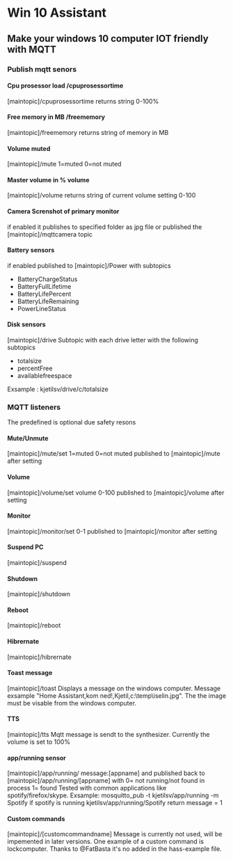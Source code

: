 # Win 10 Assistant
## Make your windows 10 computer IOT friendly with MQTT

### Publish mqtt senors

#### Cpu prosessor load /cpuprosessortime
[maintopic]/cpuprosessortime 
returns string 0-100%
#### Free memory in MB /freememory
[maintopic]/freememory 
returns string of memory in MB
#### Volume muted
[maintopic]/mute 
1=muted 0=not muted
#### Master volume in % volume
[maintopic]/volume 
returns string of current volume setting 0-100
#### Camera Screnshot of primary monitor
if enabled it publishes to specified folder as jpg file or published the [maintopic]/mqttcamera topic
#### Battery sensors
if enabled published to [maintopic]/Power with subtopics
- BatteryChargeStatus
- BatteryFullLifetime
- BatteryLifePercent
- BatteryLifeRemaining
- PowerLineStatus

#### Disk sensors
[maintopic]/drive
Subtopic with each drive letter with the following subtopics
- totalsize
- percentFree
- availablefreespace

Exsample : kjetilsv/drive/c/totalsize

### MQTT listeners 
The predefined is optional due safety resons
#### Mute/Unmute
[maintopic]/mute/set 1=muted 0=not muted
published to [maintopic]/mute after setting
#### Volume
[maintopic]/volume/set volume 0-100
published to [maintopic]/volume after setting
#### Monitor
[maintopic]/monitor/set 0-1
published to [maintopic]/monitor after setting
#### Suspend PC
[maintopic]/suspend 
#### Shutdown
[maintopic]/shutdown
#### Reboot
[maintopic]/reboot
#### Hibrernate
[maintopic]/hibrernate
#### Toast message
[maintopic]/toast
Displays a message on the windows computer.
Message exsample "Home Assistant,kom ned!,Kjetil,c:\temp\iselin.jpg".
The the image must be visable from the windows computer.
#### TTS
[maintopic]/tts
Mqtt message is sendt to the synthesizer.
Currently the volume is set to 100%
#### app/running sensor
[maintopic]/app/running/ message:[appname] and published back to [maintopic]/app/running/[appname] with 0= not running/not found in process 1= found
Tested with common applications like spotify/firefox/skype.
Exsample: 
mosquitto_pub -t kjetilsv/app/running -m Spotify
if spotify is running kjetilsv/app/running/Spotify return message = 1 

#### Custom commands
[maintopic]/[customcommandname]
Message is currently not used, will be impemented in later versions.
One example of a custom command is lockcomputer. 
Thanks to @FatBasta it's no added in the hass-example file.
